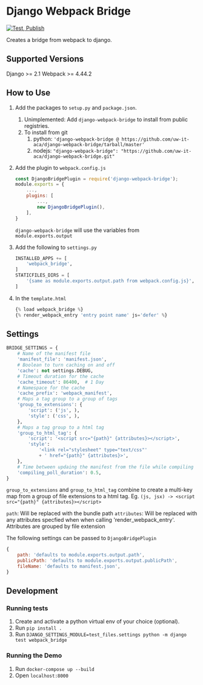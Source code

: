 # Django Webpack Bridge

[![Test, Publish](https://github.com/uw-it-aca/django-webpack-bridge/actions/workflows/cicd.yml/badge.svg)](https://github.com/uw-it-aca/django-webpack-bridge/actions/workflows/cicd.yml)

Creates a bridge from webpack to django.

## Supported Versions
Django >= 2.1
Webpack >= 4.44.2

## How to Use

1. Add the packages to `setup.py` and `package.json`.
   1. Unimplemented: Add `django-webpack-bridge` to install from public registries.
   2. To install from git
      1. python: `'django-webpack-bridge @ https://github.com/uw-it-aca/django-webpack-bridge/tarball/master'`
      2. nodejs: `"django-webpack-bridge": "https://github.com/uw-it-aca/django-webpack-bridge.git"`
2. Add the plugin to `webpack.config.js`

    ```js
    const DjangoBridgePlugin = require('django-webpack-bridge');
    module.exports = {
        ...,
        plugins: [
            ...,
            new DjangoBridgePlugin(),
        ],
    }
    ```

    `django-webpack-bridge` will use the variables from `module.exports.output`
3. Add the following to `settings.py`

    ```python
    INSTALLED_APPS += [
        'webpack_bridge',
    ]
    STATICFILES_DIRS = [
        '{same as module.exports.output.path from webpack.config.js}',
    ]
    ```

4. In the `template.html`

    ```jsx
    {% load webpack_bridge %}
    {% render_webpack_entry 'entry point name' js='defer' %}
    ```

## Settings

```python
BRIDGE_SETTINGS = {
    # Name of the manifest file
    'manifest_file': 'manifest.json',
    # Boolean to turn caching on and off
    'cache': not settings.DEBUG,
    # Timeout duration for the cache
    'cache_timeout': 86400,  # 1 Day
    # Namespace for the cache
    'cache_prefix': 'webpack_manifest',
    # Maps a tag group to a group of tags
    'group_to_extensions': {
        'script': ('js', ),
        'style': ('css', ),
    },
    # Maps a tag group to a html tag
    'group_to_html_tag': {
        'script': '<script src="{path}" {attributes}></script>',
        'style':
            '<link rel="stylesheet" type="text/css"'
            + ' href="{path}" {attributes}>',
    },
    # Time between updaing the manifest from the file while compiling
    'compiling_poll_duration': 0.5,
}
```

`group_to_extensions` and `group_to_html_tag` combine to create a multi-key map from a group of file extensions to a html tag. Eg. `(js, jsx) -> <script src="{path}" {attributes}></script>`

`path`: Will be replaced with the bundle path
`attributes`: Will be replaced with any attributes specfied when when calling 'render_webpack_entry'. Attributes are grouped by file extension

The following settings can be passed to `DjangoBridgePlugin`

```js
{
    path: 'defaults to module.exports.output.path',
    publicPath: 'defaults to module.exports.output.publicPath',
    fileName: 'defaults to manifest.json',
}
```

## Development

### Running tests

1. Create and activate a python virtual env of your choice (optional).
2. Run `pip install .`
3. Run `DJANGO_SETTINGS_MODULE=test_files.settings python -m django test webpack_bridge`

### Running the Demo

1. Run `docker-compose up --build`
2. Open `localhost:8000`
